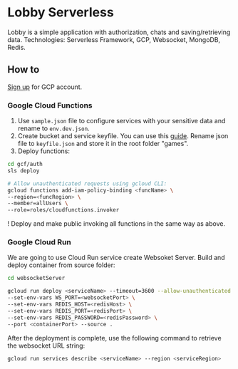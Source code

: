 # Lobby Serverless

Lobby is a simple application with authorization, chats and saving/retrieving data.
Technologies: Serverless Framework, GCP, Websocket, MongoDB, Redis.

## How to

[Sign up] for GCP account.

### Google Cloud Functions

1. Use `sample.json` file to configure services with your sensitive data and rename to `env.dev.json`.
2. Create bucket and service keyfile. You can use this [guide].
   Rename json file to `keyfile.json` and store it in the root folder "games".
3. Deploy functions:

```sh
cd gcf/auth
sls deploy

# Allow unauthenticated requests using gcloud CLI:
gcloud functions add-iam-policy-binding <funcName> \
--region=<funcRegion> \
--member=allUsers \
--role=roles/cloudfunctions.invoker
```

! Deploy and make public invoking all functions in the same way as above.

### Google Cloud Run

We are going to use Cloud Run service create Websoket Server.
Build and deploy container from source folder:

```sh
cd websocketServer

gcloud run deploy <serviceName> --timeout=3600 --allow-unauthenticated \
--set-env-vars WS_PORT=<websocketPort> \
--set-env-vars REDIS_HOST=<redisHost> \
--set-env-vars REDIS_PORT=<redisPort> \
--set-env-vars REDIS_PASSWORD=<redisPassword> \
--port <containerPort> --source .
```

After the deployment is complete, use the following command to retrieve the websocket URL string:

```sh
gcloud run services describe <serviceName> --region <serviceRegion>
```

<!-- ### Frontend Service

1. Fill `config.js` in frontend part using backend services output keys:

   `ServiceEndpoint` -- restService API URL.
   `ServiceEndpointWebsocket` -- websocketService API URL.

2. Then install plugin `serverless-s3-sync` and deploy service:

```sh
cd frontendService
npm install serverless-s3-sync

sls deploy
```

Use the `StaticSiteS3BucketWebsiteURL` output key of the frontendService to test the app.
Use `sls s3sync` command to sync local files with s3 bucket. -->

[sign up]: https://www.serverless.com/framework/docs/providers/google/guide/credentials
[guide]: https://medium.com/@olamilekan001/image-upload-with-google-cloud-storage-and-node-js-a1cf9baa1876
